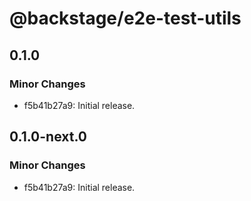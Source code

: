 # @backstage/e2e-test-utils

## 0.1.0

### Minor Changes

- f5b41b27a9: Initial release.

## 0.1.0-next.0

### Minor Changes

- f5b41b27a9: Initial release.
